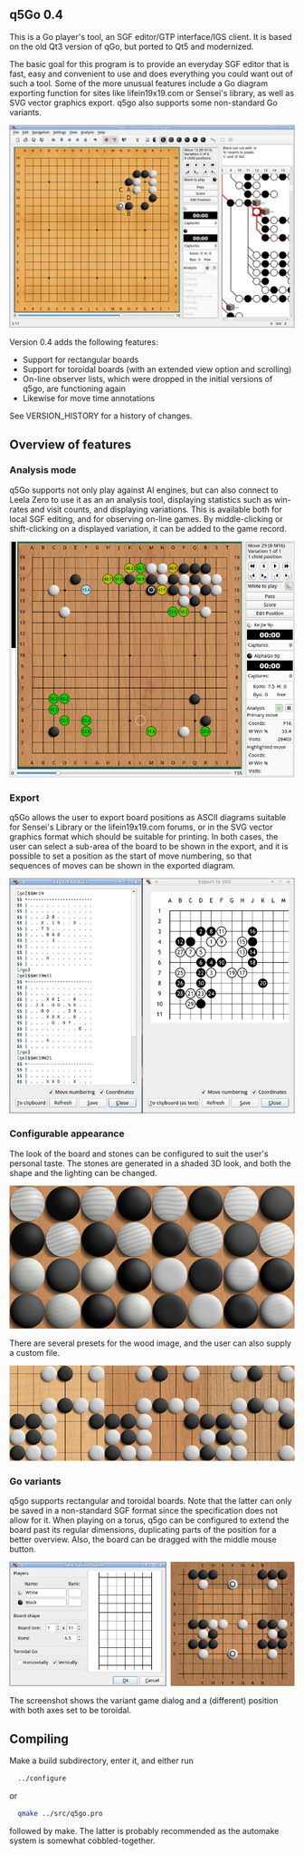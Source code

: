 ## q5Go 0.4

This is a Go player's tool, an SGF editor/GTP interface/IGS client.  It is
based on the old Qt3 version of qGo, but ported to Qt5 and modernized.

The basic goal for this program is to provide an everyday SGF editor
that is fast, easy and convenient to use and does everything you could
want out of such a tool.  Some of the more unusual features include a
Go diagram exporting function for sites like lifein19x19.com or
Sensei's library, as well as SVG vector graphics export.  q5go also supports
some non-standard Go variants.

![screenshot](screens/screenshot.png)

Version 0.4 adds the following features:
 * Support for rectangular boards
 * Support for toroidal boards (with an extended view option and
   scrolling)
 * On-line observer lists, which were dropped in the initial versions
   of q5go, are functioning again
 * Likewise for move time annotations

See VERSION_HISTORY for a history of changes.

## Overview of features

### Analysis mode
q5Go supports not only play against AI engines, but can also connect to
Leela Zero to use it as an an analysis tool, displaying statistics such
as win-rates and visit counts, and displaying variations.  This is
available both for local SGF editing, and for observing on-line games.
By middle-clicking or shift-clicking on a displayed variation, it can
be added to the game record.

![screenshot](screens/analysis.png)

### Export
q5Go allows the user to export board positions as ASCII diagrams suitable
for Sensei's Library or the lifein19x19.com forums, or in the SVG vector
graphics format which should be suitable for printing.  In both cases,
the user can select a sub-area of the board to be shown in the export,
and it is possible to set a position as the start of move numbering, so
that sequences of moves can be shown in the exported diagram.

![screenshot](screens/export.png)

### Configurable appearance

The look of the board and stones can be configured to suit the user's
personal taste.  The stones are generated in a shaded 3D look, and both
the shape and the lighting can be changed.

![screenshot](screens/gostones.jpg)

There are several presets for the wood image, and the user can also
supply a custom file.

![screenshot](screens/gostones2.jpg)

### Go variants

q5go supports rectangular and toroidal boards.  Note that the latter
can only be saved in a non-standard SGF format since the specification
does not allow for it.  When playing on a torus, q5go can be configured
to extend the board past its regular dimensions, duplicating parts of
the position for a better overview.  Also, the board can be dragged
with the middle mouse button.

![screenshot](screens/variants.jpg)

The screenshot shows the variant game dialog and a (different) position
with both axes set to be toroidal.

## Compiling

Make a build subdirectory, enter it, and either run
```sh
  ../configure
```
or
```sh
  qmake ../src/q5go.pro
```

followed by make.  The latter is probably recommended as the automake system
is somewhat cobbled-together.

